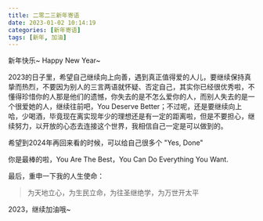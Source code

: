 ```yaml
---
title: 二零二三新年寄语
date: 2023-01-02 10:14:19
categories: [新年寄语]
tags: [新年, 加油]
---
```


新年快乐~ Happy New Year~ 

2023的日子里，希望自己继续向上向善，遇到真正值得爱的人儿，要继续保持真挚而热烈，不要因为别人的三言两语就怀疑、否定自己，其实你已经很优秀啦，不懂得珍惜你的人那是他们的遗憾，你失去的是不怎么爱你的人，而别人失去的是一个很爱她的人，继续往前吧，You Deserve Better；不过呢，还是要继续向上哈，少喝酒，毕竟现在离实现年少的理想还是有一定的距离啦，但是不要担心，继续努力，以开放的心态去连接这个世界，我相信自己一定是可以做到的。

希望到2024年再回来看的时候，可以给自己很多个 "Yes, Done"

你是最棒的啦，You Are The Best，You Can Do Everything You Want.

最后，重申一下我的人生使命：


> 为天地立心，为生民立命，为往圣继绝学，为万世开太平


2023，继续加油哦~
